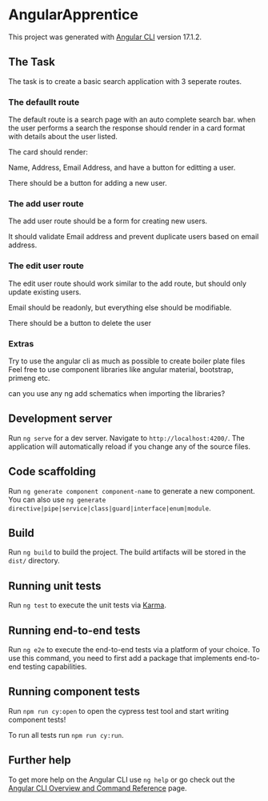 # AngularApprentice

This project was generated with [Angular CLI](https://github.com/angular/angular-cli) version 17.1.2.

## The Task

The task is to create a basic search application with 3 seperate routes.

### The defaullt route

The default route is a search page with an auto complete search bar. when the user performs a search the response should render in a card format with details about the user listed.

The card should render:

Name, Address, Email Address, and have a button for editting a user.

There should be a button for adding a new user.

### The add user route

The add user route should be a form for creating new users.

It should validate Email address and prevent duplicate users based on email address.

### The edit user route

The edit user route should work similar to the add route, but should only update existing users.

Email should be readonly, but everything else should be modifiable.

There should be a button to delete the user

### Extras

Try to use the angular cli as much as possible to create boiler plate files
Feel free to use component libraries like angular material, bootstrap, primeng etc.

can you use any ng add schematics when importing the libraries?

## Development server

Run `ng serve` for a dev server. Navigate to `http://localhost:4200/`. The application will automatically reload if you change any of the source files.

## Code scaffolding

Run `ng generate component component-name` to generate a new component. You can also use `ng generate directive|pipe|service|class|guard|interface|enum|module`.

## Build

Run `ng build` to build the project. The build artifacts will be stored in the `dist/` directory.

## Running unit tests

Run `ng test` to execute the unit tests via [Karma](https://karma-runner.github.io).

## Running end-to-end tests

Run `ng e2e` to execute the end-to-end tests via a platform of your choice. To use this command, you need to first add a package that implements end-to-end testing capabilities.

## Running component tests

Run `npm run cy:open` to open the cypress test tool and start writing component tests!

To run all tests run `npm run cy:run`.

## Further help

To get more help on the Angular CLI use `ng help` or go check out the [Angular CLI Overview and Command Reference](https://angular.io/cli) page.
